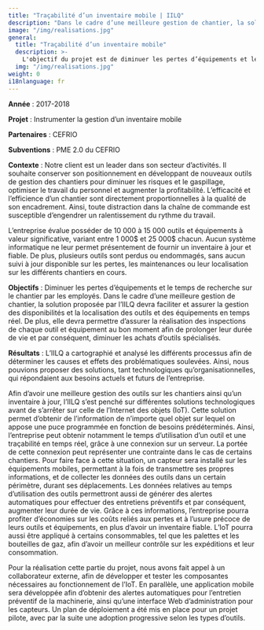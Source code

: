 ```yaml
---
title: "Traçabilité d’un inventaire mobile | IILQ"
description: "Dans le cadre d’une meilleure gestion de chantier, la solution proposée par l’IILQ devra faciliter et assurer la gestion des disponibilités et la localisation des outils et des équipements en temps réel."
image: "/img/realisations.jpg"
general:
  title: "Traçabilité d’un inventaire mobile"
  description: >-
    L'objectif du projet est de diminuer les pertes d’équipements et le temps de recherche sur le chantier par les employés. Dans le cadre d’une meilleure gestion de chantier, la solution proposée par l’IILQ devra faciliter et assurer la gestion des disponibilités et la localisation des outils et des équipements en temps réel. De plus, elle devra permettre d’assurer la réalisation des inspections de chaque outil et équipement au bon moment afin de prolonger leur durée de vie et par conséquent, diminuer les achats d’outils spécialisés.
  img: "/img/realisations.jpg"
weight: 0
i18nlanguage: fr
---
```


**Année** : 2017-2018

**Projet** : Instrumenter la gestion d’un inventaire mobile

**Partenaires** : CEFRIO

**Subventions** : PME 2.0 du CEFRIO

**Contexte** : Notre client est un leader dans son secteur d’activités. Il souhaite conserver son positionnement en développant de nouveaux outils de gestion des chantiers pour diminuer les risques et le gaspillage, optimiser le travail du personnel et augmenter la profitabilité. L’efficacité et l’efficience d’un chantier sont directement proportionnelles à la qualité de son encadrement. Ainsi, toute distraction dans la chaîne de commande est susceptible d’engendrer un ralentissement du rythme du travail. 

L’entreprise évalue posséder de 10 000 à 15 000 outils et équipements à valeur significative, variant entre 1 000$ et 25 000$ chacun. Aucun système informatique ne leur permet présentement de fournir un inventaire à jour et fiable. De plus, plusieurs outils sont perdus ou endommagés, sans aucun suivi à jour disponible sur les pertes, les maintenances ou leur localisation sur les différents chantiers en cours.

**Objectifs** : Diminuer les pertes d’équipements et le temps de recherche sur le chantier par les employés. 
Dans le cadre d’une meilleure gestion de chantier, la solution proposée par l’IILQ devra faciliter et assurer la gestion des disponibilités et la localisation des outils et des équipements en temps réel. De plus, elle devra permettre d’assurer la réalisation des inspections de chaque outil et équipement au bon moment afin de prolonger leur durée de vie et par conséquent, diminuer les achats d’outils spécialisés.

**Résultats** : L’IILQ a cartographié et analysé les différents processus afin de déterminer les causes et effets des problématiques soulevées. Ainsi, nous pouvions proposer des solutions, tant technologiques qu’organisationnelles, qui répondaient aux besoins actuels et futurs de l’entreprise.
 
Afin d’avoir une meilleure gestion des outils sur les chantiers ainsi qu’un inventaire à jour, l’IILQ s’est penché sur différentes solutions technologiques avant de s’arrêter sur celle de l’Internet des objets (IoT). Cette solution permet d’obtenir de l’information de n’importe quel objet sur lequel on appose une puce programmée en fonction de besoins prédéterminés. Ainsi, l’entreprise peut obtenir notamment le temps d’utilisation d’un outil et une traçabilité en temps réel, grâce à une connexion sur un serveur. La portée de cette connexion peut représenter une contrainte dans le cas de certains chantiers. Pour faire face à cette situation, un capteur sera installé sur les équipements mobiles, permettant à la fois de transmettre ses propres informations, et de collecter les données des outils dans un certain périmètre, durant ses déplacements. Les données relatives au temps d’utilisation des outils permettront aussi de générer des alertes automatiques pour effectuer des entretiens préventifs et par conséquent, augmenter leur durée de vie. Grâce à ces informations, l’entreprise pourra profiter d’économies sur les coûts reliés aux pertes et à l’usure précoce de leurs outils et équipements, en plus d’avoir un inventaire fiable. L’IoT pourra aussi être appliqué à certains consommables, tel que les palettes et les bouteilles de gaz, afin d’avoir un meilleur contrôle sur les expéditions et leur consommation. 

Pour la réalisation cette partie du projet, nous avons fait appel à un collaborateur externe, afin de développer et tester les composantes nécessaires au fonctionnement de l’IoT. En parallèle, une application mobile sera développée afin d’obtenir des alertes automatiques pour l’entretien préventif de la machinerie, ainsi qu’une interface Web d’administration pour les capteurs. Un plan de déploiement a été mis en place pour un projet pilote, avec par la suite une adoption progressive selon les types d’outils. 
